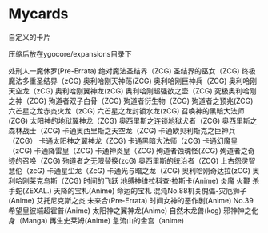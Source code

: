 # Mycards
自定义的卡片

压缩后放在ygocore/expansions目录下

处刑人一魔休罗(Pre-Errata)
绝对魔法圣结界（ZCG)
圣结界的巫女（ZCG)
终极魔法多重圣结界（zCG)
奥利哈刚天神荡(ZCG)
奥利哈刚巨神兵（ZCG)
奥利哈刚天空龙（zCG)
奥利哈刚翼神龙(zCG)
奥利哈刚超强欲之壶（ZCG)
究极奥利哈刚之神（ZCG)
殉道者双子白骨（ZCG)
殉道者衍生物（ZCG)
殉道者之预兆(ZCG)
六芒星之龙赤炎火龙（zCG)
六芒星之龙封锁水龙(zCG)
召唤神的黑暗大法师(ZCG)
太阳神的地狱翼神龙（ZCG)
奥西里斯之连锁地狱犬者（ZCG)
奥西里斯之森林战士（ZCG)
卡通奥西里斯之天空龙（ZCG)
卡通欧贝利斯克之巨神兵（ZCG）
卡通太阳神之翼神龙（ZCG)
卡通黑暗大法师（zCG)
卡通幻魔皇（zCG)
卡通降雷皇（ZCG)
卡通神炎皇（ZCG)
殉道者蚀魂怪(ZCG)
殉道者之奇迹的召唤（ZCG)
殉道者之无限替换(zcG)
奥西里斯的统治者（ZCG)
上古怨灵智慧伦（zcG)
卡通星尘龙（ZcG)
卡通光与暗之龙（ZCG)
奥利哈刚奇达拉(zCG)
奥利哈刚莱克乌斯（ZCG)
时间的飞跃
地缚神维拉科查·拉斯卡(Anime)
炎魔
火鞭
杀手蛇(ZEXAL.)
天降的宝札(Anime)
命运的宝札
混沌No.88机关傀儡-灾厄狮子(Anime)
艾托尼克斯之炎
未来合(Pre-Errata)
时间女神的恶作剧(Anime)
No.39 希望皇彼端超霍普(Anime)
太阳神之翼神龙(Anime)
自然木龙兽(kcg)
邪神神之化身（Manga)
再生史莱姆(Anime)
急流山的金宫（anime)
